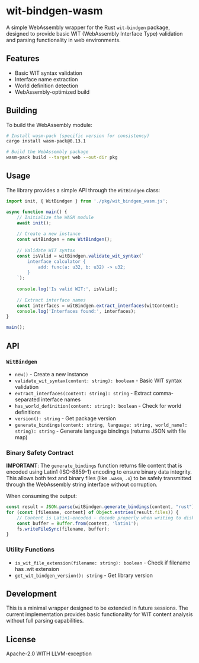 # wit-bindgen-wasm

A simple WebAssembly wrapper for the Rust `wit-bindgen` package, designed to provide basic WIT (WebAssembly Interface Type) validation and parsing functionality in web environments.

## Features

- Basic WIT syntax validation
- Interface name extraction
- World definition detection
- WebAssembly-optimized build

## Building

To build the WebAssembly module:

```bash
# Install wasm-pack (specific version for consistency)
cargo install wasm-pack@0.13.1

# Build the WebAssembly package
wasm-pack build --target web --out-dir pkg
```

## Usage

The library provides a simple API through the `WitBindgen` class:

```javascript
import init, { WitBindgen } from './pkg/wit_bindgen_wasm.js';

async function main() {
    // Initialize the WASM module
    await init();
    
    // Create a new instance
    const witBindgen = new WitBindgen();
    
    // Validate WIT syntax
    const isValid = witBindgen.validate_wit_syntax(`
        interface calculator {
            add: func(a: u32, b: u32) -> u32;
        }
    `);
    
    console.log('Is valid WIT:', isValid);
    
    // Extract interface names
    const interfaces = witBindgen.extract_interfaces(witContent);
    console.log('Interfaces found:', interfaces);
}

main();
```

## API

### `WitBindgen`

- `new()` - Create a new instance
- `validate_wit_syntax(content: string): boolean` - Basic WIT syntax validation
- `extract_interfaces(content: string): string` - Extract comma-separated interface names
- `has_world_definition(content: string): boolean` - Check for world definitions
- `version(): string` - Get package version
- `generate_bindings(content: string, language: string, world_name?: string): string` - Generate language bindings (returns JSON with file map)

### Binary Safety Contract

**IMPORTANT**: The `generate_bindings` function returns file content that is encoded using Latin1 (ISO-8859-1) encoding to ensure binary data integrity. This allows both text and binary files (like `.wasm`, `.o`) to be safely transmitted through the WebAssembly string interface without corruption.

When consuming the output:
```javascript
const result = JSON.parse(witBindgen.generate_bindings(content, "rust"));
for (const [filename, content] of Object.entries(result.files)) {
    // Content is Latin1-encoded - decode properly when writing to disk
    const buffer = Buffer.from(content, 'latin1');
    fs.writeFileSync(filename, buffer);
}
```

### Utility Functions

- `is_wit_file_extension(filename: string): boolean` - Check if filename has .wit extension
- `get_wit_bindgen_version(): string` - Get library version

## Development

This is a minimal wrapper designed to be extended in future sessions. The current implementation provides basic functionality for WIT content analysis without full parsing capabilities.

## License

Apache-2.0 WITH LLVM-exception
